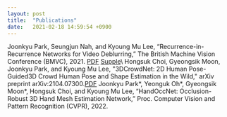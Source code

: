 ```yaml
---
layout: post
title:  "Publications"
date:   2021-02-18 14:59:54 +0900
---
```

Joonkyu Park, Seungjun Nah, and Kyoung Mu Lee, “Recurrence-in-Recurrence Networks for Video Deblurring,” The British Machine Vision Conference (BMVC), 2021. [PDF]({{https://github.com/jkpark0825/jkpark0825.github.io}}/papers/bmvc2021/0149.pdf) [Supple]({{https://github.com/jkpark0825/jkpark0825.github.io}}/papers/bmvc2021/0149supp.zip)\\
Hongsuk Choi, Gyeongsik Moon, Joonkyu Park, and Kyoung Mu Lee, "3DCrowdNet: 2D Human Pose-Guided3D Crowd Human Pose and Shape Estimation in the Wild," arXiv preprint arXiv:2104.07300.[PDF]({{https://github.com/jkpark0825/jkpark0825.github.io}}/papers/arxiv/crowdperson.pdf)
Joonkyu Park*, Yeonguk Oh*, Gyeongsik Moon*, Hongsuk Choi, and Kyoung Mu Lee, “HandOccNet: Occlusion-Robust 3D Hand Mesh Estimation Network,” Proc. Computer Vision and Pattern Recognition (CVPR), 2022.

[jekyll-docs]: http://jekyllrb.com/docs/home
[jekyll-gh]:   https://github.com/jekyll/jekyll
[jekyll-talk]: https://talk.jekyllrb.com/
